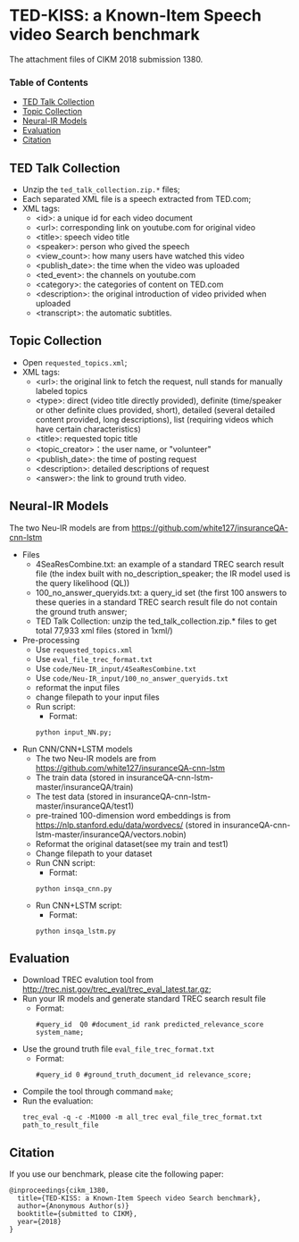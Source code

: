 # TED-KISS: a Known-Item Speech video Search benchmark
The attachment files of CIKM 2018 submission 1380.


### Table of Contents
- <a href='#ted_talk_collection'>TED Talk Collection</a>
- <a href='#topic_collection'>Topic Collection</a>
- <a href='#neural-ir_models'>Neural-IR Models</a>
- <a href='#evaluation'>Evaluation</a>
- <a href='#citation'>Citation</a>


## TED Talk Collection
- Unzip the ```ted_talk_collection.zip.*``` files;
- Each separated XML file is a speech extracted from TED.com;
- XML tags:
	- \<id\>: a unique id for each video document
	- \<url\>: corresponding link on youtube.com for original video
	- \<title\>: speech video title
	- \<speaker\>: person who gived the speech
	- \<view_count\>: how many users have watched this video
	- \<publish_date\>: the time when the video was uploaded
	- \<ted_event\>: the channels on youtube.com
	- \<category\>: the categories of content on TED.com
	- \<description\>: the original introduction of video privided when uploaded
	- \<transcript\>: the automatic subtitles.

## Topic Collection
- Open ```requested_topics.xml```;
- XML tags:   
	- \<url\>: the original link to fetch the request, null stands for manually labeled topics
	- \<type\>: direct (video title directly provided), definite (time/speaker or other definite clues provided, short), detailed (several detailed content provided, long descriptions), list (requiring videos which have certain characteristics)
	- \<title\>: requested topic title
	- \<topic_creator\>：the user name, or "volunteer"
	- \<publish_date\>: the time of posting request
	- \<description\>: detailed descriptions of request
	- \<answer\>: the link to ground truth video.

## Neural-IR Models
The two Neu-IR models are from https://github.com/white127/insuranceQA-cnn-lstm
- Files 
	- 4SeaResCombine.txt: an example of a standard TREC search result file (the index built with no_description_speaker; the IR model used is the query likelihood (QL))
	- 100_no_answer_queryids.txt: a query_id set (the first 100 answers to these queries in a standard TREC search result file do not contain the ground truth answer; 
	- TED Talk Collection: unzip the ted_talk_collection.zip.* files to get total 77,933 xml files (stored in 1xml/)
- Pre-processing
	- Use ```requested_topics.xml```
	- Use ```eval_file_trec_format.txt```
	- Use ```code/Neu-IR_input/4SeaResCombine.txt```
	- Use ```code/Neu-IR_input/100_no_answer_queryids.txt```
	- reformat the input files
	- change filepath to your input files
	- Run script:
		- Format:   
	  	```
	 	python input_NN.py;
- Run CNN/CNN+LSTM models
	- The two Neu-IR models are from https://github.com/white127/insuranceQA-cnn-lstm
	- The train data (stored in insuranceQA-cnn-lstm-master/insuranceQA/train)
	- The test data (stored in insuranceQA-cnn-lstm-master/insuranceQA/test1)
	- pre-trained 100-dimension word embeddings is from https://nlp.stanford.edu/data/wordvecs/ (stored in insuranceQA-cnn-lstm-master/insuranceQA/vectors.nobin)
	- Reformat the original dataset(see my train and test1)
	- Change filepath to your dataset
	- Run CNN script:
		- Format:   
	  	```
	 	python insqa_cnn.py
	- Run CNN+LSTM script:
		- Format:   
	  	```
	 	python insqa_lstm.py
## Evaluation
- Download TREC evalution tool from http://trec.nist.gov/trec_eval/trec_eval_latest.tar.gz;
- Run your IR models and generate standard TREC search result file
	- Format:   
	  ```
	  #query_id  Q0 #document_id rank predicted_relevance_score system_name;
	    ```
- Use the ground truth file ```eval_file_trec_format.txt```
	- Format: 
	  ```
	  #query_id 0 #ground_truth_document_id relevance_score;
	  ```
- Compile the tool through command ```make```;
- Run the evaluation:
  ```
  trec_eval -q -c -M1000 -m all_trec eval_file_trec_format.txt path_to_result_file
## Citation
If you use our benchmark, please cite the following paper:

	@inproceedings{cikm_1380,
	  title={TED-KISS: a Known-Item Speech video Search benchmark},
	  author={Anonymous Author(s)}
	  booktitle={submitted to CIKM},
	  year={2018}
	}

